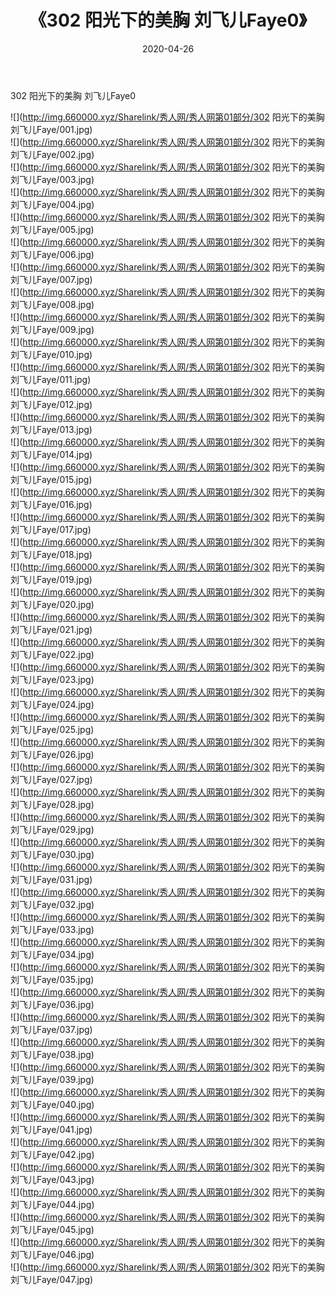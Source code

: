 ﻿---
layout: post
title:  《302 阳光下的美胸 刘飞儿Faye0》
date:   2020-04-26
img: http://img.660000.xyz/Sharelink/秀人网/秀人网第01部分/302 阳光下的美胸 刘飞儿Faye0/000.jpg
categories: [美女, 清纯, 唯美]
---

302 阳光下的美胸 刘飞儿Faye0

  ![](http://img.660000.xyz/Sharelink/秀人网/秀人网第01部分/302 阳光下的美胸 刘飞儿Faye/001.jpg) <br> ![](http://img.660000.xyz/Sharelink/秀人网/秀人网第01部分/302 阳光下的美胸 刘飞儿Faye/002.jpg) <br> ![](http://img.660000.xyz/Sharelink/秀人网/秀人网第01部分/302 阳光下的美胸 刘飞儿Faye/003.jpg) <br> ![](http://img.660000.xyz/Sharelink/秀人网/秀人网第01部分/302 阳光下的美胸 刘飞儿Faye/004.jpg) <br> ![](http://img.660000.xyz/Sharelink/秀人网/秀人网第01部分/302 阳光下的美胸 刘飞儿Faye/005.jpg) <br> ![](http://img.660000.xyz/Sharelink/秀人网/秀人网第01部分/302 阳光下的美胸 刘飞儿Faye/006.jpg) <br> ![](http://img.660000.xyz/Sharelink/秀人网/秀人网第01部分/302 阳光下的美胸 刘飞儿Faye/007.jpg) <br> ![](http://img.660000.xyz/Sharelink/秀人网/秀人网第01部分/302 阳光下的美胸 刘飞儿Faye/008.jpg) <br> ![](http://img.660000.xyz/Sharelink/秀人网/秀人网第01部分/302 阳光下的美胸 刘飞儿Faye/009.jpg) <br> ![](http://img.660000.xyz/Sharelink/秀人网/秀人网第01部分/302 阳光下的美胸 刘飞儿Faye/010.jpg) <br> ![](http://img.660000.xyz/Sharelink/秀人网/秀人网第01部分/302 阳光下的美胸 刘飞儿Faye/011.jpg) <br> ![](http://img.660000.xyz/Sharelink/秀人网/秀人网第01部分/302 阳光下的美胸 刘飞儿Faye/012.jpg) <br> ![](http://img.660000.xyz/Sharelink/秀人网/秀人网第01部分/302 阳光下的美胸 刘飞儿Faye/013.jpg) <br> ![](http://img.660000.xyz/Sharelink/秀人网/秀人网第01部分/302 阳光下的美胸 刘飞儿Faye/014.jpg) <br> ![](http://img.660000.xyz/Sharelink/秀人网/秀人网第01部分/302 阳光下的美胸 刘飞儿Faye/015.jpg) <br> ![](http://img.660000.xyz/Sharelink/秀人网/秀人网第01部分/302 阳光下的美胸 刘飞儿Faye/016.jpg) <br> ![](http://img.660000.xyz/Sharelink/秀人网/秀人网第01部分/302 阳光下的美胸 刘飞儿Faye/017.jpg) <br> ![](http://img.660000.xyz/Sharelink/秀人网/秀人网第01部分/302 阳光下的美胸 刘飞儿Faye/018.jpg) <br> ![](http://img.660000.xyz/Sharelink/秀人网/秀人网第01部分/302 阳光下的美胸 刘飞儿Faye/019.jpg) <br> ![](http://img.660000.xyz/Sharelink/秀人网/秀人网第01部分/302 阳光下的美胸 刘飞儿Faye/020.jpg) <br> ![](http://img.660000.xyz/Sharelink/秀人网/秀人网第01部分/302 阳光下的美胸 刘飞儿Faye/021.jpg) <br> ![](http://img.660000.xyz/Sharelink/秀人网/秀人网第01部分/302 阳光下的美胸 刘飞儿Faye/022.jpg) <br> ![](http://img.660000.xyz/Sharelink/秀人网/秀人网第01部分/302 阳光下的美胸 刘飞儿Faye/023.jpg) <br> ![](http://img.660000.xyz/Sharelink/秀人网/秀人网第01部分/302 阳光下的美胸 刘飞儿Faye/024.jpg) <br> ![](http://img.660000.xyz/Sharelink/秀人网/秀人网第01部分/302 阳光下的美胸 刘飞儿Faye/025.jpg) <br> ![](http://img.660000.xyz/Sharelink/秀人网/秀人网第01部分/302 阳光下的美胸 刘飞儿Faye/026.jpg) <br> ![](http://img.660000.xyz/Sharelink/秀人网/秀人网第01部分/302 阳光下的美胸 刘飞儿Faye/027.jpg) <br> ![](http://img.660000.xyz/Sharelink/秀人网/秀人网第01部分/302 阳光下的美胸 刘飞儿Faye/028.jpg) <br> ![](http://img.660000.xyz/Sharelink/秀人网/秀人网第01部分/302 阳光下的美胸 刘飞儿Faye/029.jpg) <br> ![](http://img.660000.xyz/Sharelink/秀人网/秀人网第01部分/302 阳光下的美胸 刘飞儿Faye/030.jpg) <br> ![](http://img.660000.xyz/Sharelink/秀人网/秀人网第01部分/302 阳光下的美胸 刘飞儿Faye/031.jpg) <br> ![](http://img.660000.xyz/Sharelink/秀人网/秀人网第01部分/302 阳光下的美胸 刘飞儿Faye/032.jpg) <br> ![](http://img.660000.xyz/Sharelink/秀人网/秀人网第01部分/302 阳光下的美胸 刘飞儿Faye/033.jpg) <br> ![](http://img.660000.xyz/Sharelink/秀人网/秀人网第01部分/302 阳光下的美胸 刘飞儿Faye/034.jpg) <br> ![](http://img.660000.xyz/Sharelink/秀人网/秀人网第01部分/302 阳光下的美胸 刘飞儿Faye/035.jpg) <br> ![](http://img.660000.xyz/Sharelink/秀人网/秀人网第01部分/302 阳光下的美胸 刘飞儿Faye/036.jpg) <br> ![](http://img.660000.xyz/Sharelink/秀人网/秀人网第01部分/302 阳光下的美胸 刘飞儿Faye/037.jpg) <br> ![](http://img.660000.xyz/Sharelink/秀人网/秀人网第01部分/302 阳光下的美胸 刘飞儿Faye/038.jpg) <br> ![](http://img.660000.xyz/Sharelink/秀人网/秀人网第01部分/302 阳光下的美胸 刘飞儿Faye/039.jpg) <br> ![](http://img.660000.xyz/Sharelink/秀人网/秀人网第01部分/302 阳光下的美胸 刘飞儿Faye/040.jpg) <br> ![](http://img.660000.xyz/Sharelink/秀人网/秀人网第01部分/302 阳光下的美胸 刘飞儿Faye/041.jpg) <br> ![](http://img.660000.xyz/Sharelink/秀人网/秀人网第01部分/302 阳光下的美胸 刘飞儿Faye/042.jpg) <br> ![](http://img.660000.xyz/Sharelink/秀人网/秀人网第01部分/302 阳光下的美胸 刘飞儿Faye/043.jpg) <br> ![](http://img.660000.xyz/Sharelink/秀人网/秀人网第01部分/302 阳光下的美胸 刘飞儿Faye/044.jpg) <br> ![](http://img.660000.xyz/Sharelink/秀人网/秀人网第01部分/302 阳光下的美胸 刘飞儿Faye/045.jpg) <br> ![](http://img.660000.xyz/Sharelink/秀人网/秀人网第01部分/302 阳光下的美胸 刘飞儿Faye/046.jpg) <br> ![](http://img.660000.xyz/Sharelink/秀人网/秀人网第01部分/302 阳光下的美胸 刘飞儿Faye/047.jpg) <br>